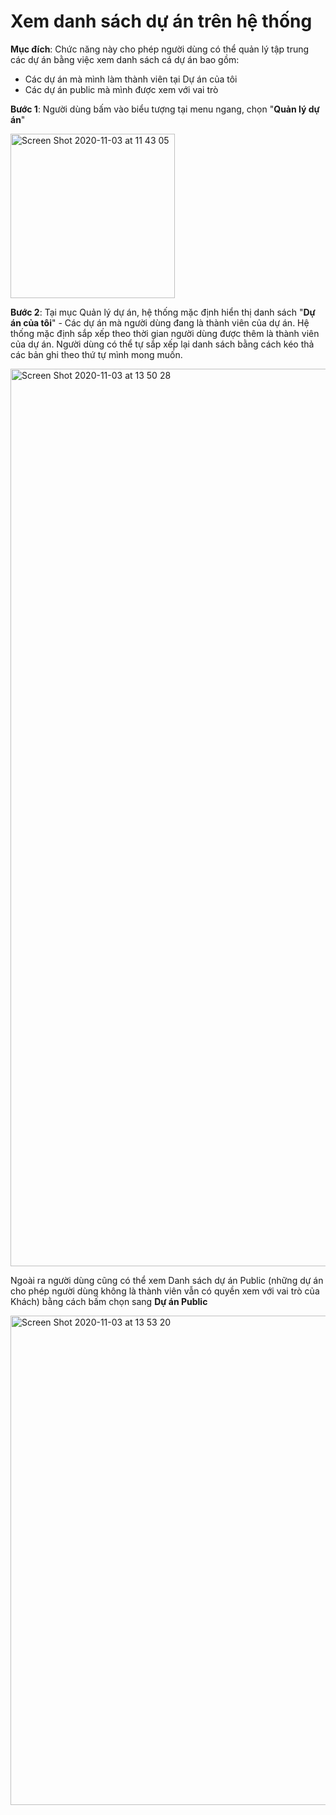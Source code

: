 # Xem danh sách dự án trên hệ thống

**Mục đích**: Chức năng này cho phép người dùng có thể quản lý tập trung các dự án bằng việc xem danh sách cá dự án bao gồm:
- Các dự án mà mình làm thành viên tại Dự án của tôi 
- Các dự án public mà mình được xem với vai trò  

**Bước 1**: Người dùng bấm vào biểu tượng tại menu ngang, chọn "**Quản lý dự án**"

<img width="263" alt="Screen Shot 2020-11-03 at 11 43 05" src="https://user-images.githubusercontent.com/73808891/97950548-cffc9100-1dc9-11eb-89be-93b7412b86fc.png">

**Bước 2**: Tại mục Quản lý dự án, hệ thống mặc định hiển thị danh sách "**Dự án của tôi**" - Các dự án mà người dùng đang là thành viên của dự án. Hệ thống mặc định sắp xếp theo thời gian người dùng được thêm là thành viên của dự án. Người dùng có thể tự sắp xếp lại danh sách bằng cách kéo thả các bản ghi theo thứ tự mình mong muốn. 

<img width="1436" alt="Screen Shot 2020-11-03 at 13 50 28" src="https://user-images.githubusercontent.com/73808891/97956580-99c80d00-1ddb-11eb-9735-e407acb86fb9.png">


Ngoài ra người dùng cũng có thể xem Danh sách dự án Public (những dự án cho phép người dùng không là thành viên vẫn có quyền xem với vai trò của Khách) bằng cách bấm chọn sang **Dự án Public**

<img width="783" alt="Screen Shot 2020-11-03 at 13 53 20" src="https://user-images.githubusercontent.com/73808891/97956724-02af8500-1ddc-11eb-81a9-f3ef0617ec23.png">
